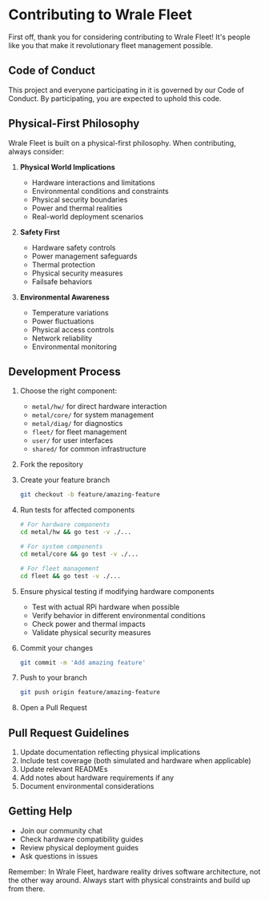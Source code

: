# Contributing to Wrale Fleet

First off, thank you for considering contributing to Wrale Fleet! It's people like you that make it revolutionary fleet management possible.

## Code of Conduct

This project and everyone participating in it is governed by our Code of Conduct. By participating, you are expected to uphold this code.

## Physical-First Philosophy

Wrale Fleet is built on a physical-first philosophy. When contributing, always consider:

1. **Physical World Implications**
   - Hardware interactions and limitations
   - Environmental conditions and constraints
   - Physical security boundaries
   - Power and thermal realities
   - Real-world deployment scenarios

2. **Safety First**
   - Hardware safety controls
   - Power management safeguards
   - Thermal protection
   - Physical security measures
   - Failsafe behaviors

3. **Environmental Awareness**
   - Temperature variations
   - Power fluctuations
   - Physical access controls
   - Network reliability
   - Environmental monitoring

## Development Process

1. Choose the right component:
   - `metal/hw/` for direct hardware interaction
   - `metal/core/` for system management
   - `metal/diag/` for diagnostics
   - `fleet/` for fleet management
   - `user/` for user interfaces
   - `shared/` for common infrastructure

2. Fork the repository

3. Create your feature branch
   ```bash
   git checkout -b feature/amazing-feature
   ```

4. Run tests for affected components
   ```bash
   # For hardware components
   cd metal/hw && go test -v ./...
   
   # For system components
   cd metal/core && go test -v ./...
   
   # For fleet management
   cd fleet && go test -v ./...
   ```

5. Ensure physical testing if modifying hardware components
   - Test with actual RPi hardware when possible
   - Verify behavior in different environmental conditions
   - Check power and thermal impacts
   - Validate physical security measures

6. Commit your changes
   ```bash
   git commit -m 'Add amazing feature'
   ```

7. Push to your branch
   ```bash
   git push origin feature/amazing-feature
   ```

8. Open a Pull Request

## Pull Request Guidelines

1. Update documentation reflecting physical implications
2. Include test coverage (both simulated and hardware when applicable)
3. Update relevant READMEs
4. Add notes about hardware requirements if any
5. Document environmental considerations

## Getting Help

- Join our community chat
- Check hardware compatibility guides
- Review physical deployment guides
- Ask questions in issues

Remember: In Wrale Fleet, hardware reality drives software architecture, not the other way around. Always start with physical constraints and build up from there.
